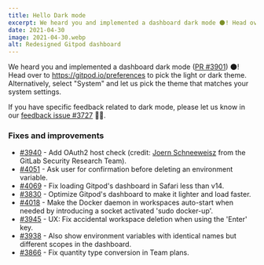```yaml
---
title: Hello Dark mode
excerpt: We heard you and implemented a dashboard dark mode 🌑! Head over to https://gitpod.io/preferences to pick the light or dark theme. Alternatively, select "System" and let us pick the theme that matches your system settings.
date: 2021-04-30
image: 2021-04-30.webp
alt: Redesigned Gitpod dashboard
---
```


<script>
  import Contributors from "$lib/components/changelog/contributors.svelte";
</script>

We heard you and implemented a dashboard dark mode ([PR #3901](https://github.com/gitpod-io/gitpod/pull/3901)) 🌑! Head over to https://gitpod.io/preferences to pick the light or dark theme. Alternatively, select "System" and let us pick the theme that matches your system settings.

If you have specific feedback related to dark mode, please let us know in our [feedback issue #3727](https://github.com/gitpod-io/gitpod/issues/4100) 🙏🏻.

### Fixes and improvements

- [#3940](https://github.com/gitpod-io/gitpod/pull/3940) - Add OAuth2 host check (credit: [Joern Schneeweisz](https://gitlab.com/joernchen) from the GitLab Security Research Team).
- [#4051](https://github.com/gitpod-io/gitpod/pull/4051) - Ask user for confirmation before deleting an environment variable.
- [#4069](https://github.com/gitpod-io/gitpod/pull/4069) - Fix loading Gitpod's dashboard in Safari less than v14.
- [#3830](https://github.com/gitpod-io/gitpod/pull/3830) - Optimize Gitpod's dashboard to make it lighter and load faster.
- [#4018](https://github.com/gitpod-io/gitpod/pull/4018) - Make the Docker daemon in workspaces auto-start when needed by introducing a socket activated 'sudo docker-up'.
- [#3945](https://github.com/gitpod-io/gitpod/pull/3945) - UX: Fix accidental workspace deletion when using the 'Enter' key.
- [#3938](https://github.com/gitpod-io/gitpod/pull/3938) - Also show environment variables with identical names but different scopes in the dashboard.
- [#3866](https://github.com/gitpod-io/gitpod/pull/3866) - Fix quantity type conversion in Team plans.

<p><Contributors usernames="jankeromnes,meysholdt,gtsiolis,svenefftinge,filiptronicek,akosyakov,aledbf,Divlo,AlexTugarev,csweichel,apolopena" /></p>
